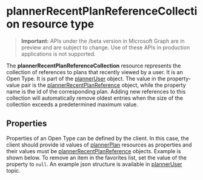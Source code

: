 # plannerRecentPlanReferenceCollection resource type

> **Important:** APIs under the /beta version in Microsoft Graph are in preview and are subject to change. Use of these APIs in production applications is not supported.

The **plannerRecentPlanReferenceCollection** resource represents the collection of references to plans that recently viewed by a user. It is an Open Type. 
It is part of the [plannerUser](plannerUser.md) object. The value in the property-value pair is the [plannerRecentPlanReference](plannerRecentPlanReference.md) object, while the property name is the id of the corresponding plan.
Adding new references to this collection will automatically remove oldest entries when the size of the collection exceeds a predetermined maximum value.


## Properties
Properties of an Open Type can be defined by the client. In this case, the client should provide id values of [plannerPlan](plannerPlan.md) resources as properties and their values must be [plannerRecentPlanReference](plannerRecentPlanReference.md) objects. Example is shown below. To remove an item in the favorites list, set the value of the property to `null`.
An example json structure is available in [plannerUser](planneruser.md) topic.


<!-- uuid: 8fcb5dbc-d5aa-4681-8e31-b001d5168d79
2015-10-25 14:57:30 UTC -->
<!-- {
  "type": "#page.annotation",
  "description": "plannerRecentPlanReferenceCollection resource",
  "keywords": "",
  "section": "documentation",
  "tocPath": ""
}-->
